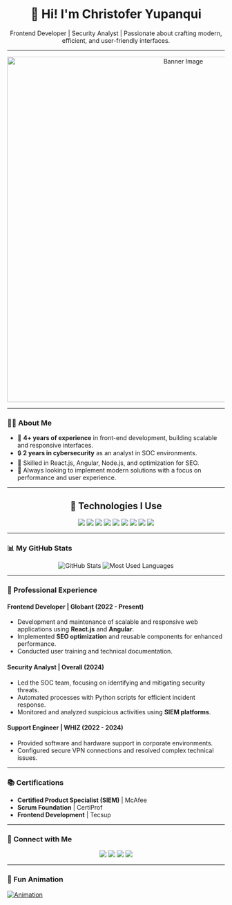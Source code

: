 <h1 align="center">👋 Hi! I'm Christofer Yupanqui</h1>
<p align="center">Frontend Developer | Security Analyst | Passionate about crafting modern, efficient, and user-friendly interfaces.</p>

---

<div align="center">
  <img src="https://user-images.githubusercontent.com/000000/placeholder.png" alt="Banner Image" width="800px">
</div>

---

### 🧑‍💻 About Me
- 🌟 **4+ years of experience** in front-end development, building scalable and responsive interfaces.
- 🔒 **2 years in cybersecurity** as an analyst in SOC environments.
- 🔧 Skilled in React.js, Angular, Node.js, and optimization for SEO.
- 🏅 Always looking to implement modern solutions with a focus on performance and user experience.

---

<div align="center">
  <h2>🚀 Technologies I Use</h2>
  <p>
    <img src="https://img.shields.io/badge/-HTML5-E34F26?logo=html5&logoColor=white&style=for-the-badge" />
    <img src="https://img.shields.io/badge/-CSS3-1572B6?logo=css3&logoColor=white&style=for-the-badge" />
    <img src="https://img.shields.io/badge/-JavaScript-F7DF1E?logo=javascript&logoColor=black&style=for-the-badge" />
    <img src="https://img.shields.io/badge/-React.js-61DAFB?logo=react&logoColor=black&style=for-the-badge" />
    <img src="https://img.shields.io/badge/-Angular-DD0031?logo=angular&logoColor=white&style=for-the-badge" />
    <img src="https://img.shields.io/badge/-Node.js-339933?logo=node.js&logoColor=white&style=for-the-badge" />
    <img src="https://img.shields.io/badge/-Python-3776AB?logo=python&logoColor=white&style=for-the-badge" />
    <img src="https://img.shields.io/badge/-SASS-CC6699?logo=sass&logoColor=white&style=for-the-badge" />
    <img src="https://img.shields.io/badge/-Git-F05032?logo=git&logoColor=white&style=for-the-badge" />
  </p>
</div>

---

### 📊 My GitHub Stats

<div align="center">
  <img src="https://github-readme-stats.vercel.app/api?username=ChristoferYup&show_icons=true&theme=radical" alt="GitHub Stats" />
  <img src="https://github-readme-stats.vercel.app/api/top-langs/?username=ChristoferYup&layout=compact&theme=radical" alt="Most Used Languages" />
</div>

---

### 🌟 Professional Experience

#### **Frontend Developer** | Globant (2022 - Present)
- Development and maintenance of scalable and responsive web applications using **React.js** and **Angular**.
- Implemented **SEO optimization** and reusable components for enhanced performance.
- Conducted user training and technical documentation.

#### **Security Analyst** | Overall (2024)
- Led the SOC team, focusing on identifying and mitigating security threats.
- Automated processes with Python scripts for efficient incident response.
- Monitored and analyzed suspicious activities using **SIEM platforms**.

#### **Support Engineer** | WHIZ (2022 - 2024)
- Provided software and hardware support in corporate environments.
- Configured secure VPN connections and resolved complex technical issues.

---

### 📚 Certifications
- **Certified Product Specialist (SIEM)** | McAfee
- **Scrum Foundation** | CertiProf
- **Frontend Development** | Tecsup

---

### 🤝 Connect with Me

<p align="center">
  <a href="https://www.instagram.com/your_username" target="_blank"><img src="https://img.shields.io/badge/-Instagram-E4405F?logo=instagram&logoColor=white&style=for-the-badge" /></a>
  <a href="https://discordapp.com/users/your_id" target="_blank"><img src="https://img.shields.io/badge/-Discord-5865F2?logo=discord&logoColor=white&style=for-the-badge" /></a>
  <a href="mailto:your_email@gmail.com" target="_blank"><img src="https://img.shields.io/badge/-Gmail-D14836?logo=gmail&logoColor=white&style=for-the-badge" /></a>
  <a href="https://linkedin.com/in/your_profile" target="_blank"><img src="https://img.shields.io/badge/-LinkedIn-0077B5?logo=linkedin&logoColor=white&style=for-the-badge" /></a>
</p>

---

### 🎥 Fun Animation
[![Animation](https://img.youtube.com/vi/dQw4w9WgXcQ/0.jpg)](https://www.youtube.com/watch?v=dQw4w9WgXcQ)
